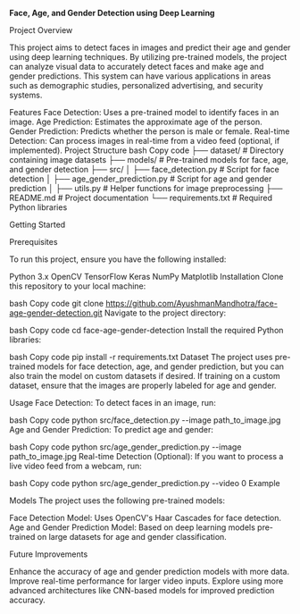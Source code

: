 **Face, Age, and Gender Detection using Deep Learning**



Project Overview


This project aims to detect faces in images and predict their age and gender using deep learning techniques. By utilizing pre-trained models, the project can analyze visual data to accurately detect faces and make age and gender predictions. This system can have various applications in areas such as demographic studies, personalized advertising, and security systems.

Features
Face Detection: Uses a pre-trained model to identify faces in an image.
Age Prediction: Estimates the approximate age of the person.
Gender Prediction: Predicts whether the person is male or female.
Real-time Detection: Can process images in real-time from a video feed (optional, if implemented).
Project Structure
bash
Copy code
├── dataset/                    # Directory containing image datasets
├── models/                     # Pre-trained models for face, age, and gender detection
├── src/
│   ├── face_detection.py        # Script for face detection
│   ├── age_gender_prediction.py # Script for age and gender prediction
│   ├── utils.py                 # Helper functions for image preprocessing
├── README.md                    # Project documentation
└── requirements.txt             # Required Python libraries


Getting Started

Prerequisites

To run this project, ensure you have the following installed:

Python 3.x
OpenCV
TensorFlow
Keras
NumPy
Matplotlib
Installation
Clone this repository to your local machine:

bash
Copy code
git clone https://github.com/AyushmanMandhotra/face-age-gender-detection.git
Navigate to the project directory:

bash
Copy code
cd face-age-gender-detection
Install the required Python libraries:

bash
Copy code
pip install -r requirements.txt
Dataset
The project uses pre-trained models for face detection, age, and gender prediction, but you can also train the model on custom datasets if desired. If training on a custom dataset, ensure that the images are properly labeled for age and gender.

Usage
Face Detection: To detect faces in an image, run:

bash
Copy code
python src/face_detection.py --image path_to_image.jpg
Age and Gender Prediction: To predict age and gender:

bash
Copy code
python src/age_gender_prediction.py --image path_to_image.jpg
Real-time Detection (Optional): If you want to process a live video feed from a webcam, run:

bash
Copy code
python src/age_gender_prediction.py --video 0
Example


Models
The project uses the following pre-trained models:

Face Detection Model: Uses OpenCV's Haar Cascades for face detection.
Age and Gender Prediction Model: Based on deep learning models pre-trained on large datasets for age and gender classification.


Future Improvements


Enhance the accuracy of age and gender prediction models with more data.
Improve real-time performance for larger video inputs.
Explore using more advanced architectures like CNN-based models for improved prediction accuracy.
